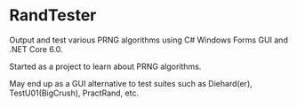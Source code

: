 # RandTester
Output and test various PRNG algorithms using C# Windows Forms GUI and .NET Core 6.0.

Started as a project to learn about PRNG algorithms.

May end up as a GUI alternative to test suites such as Diehard(er), TestU01(BigCrush), PractRand, etc.
